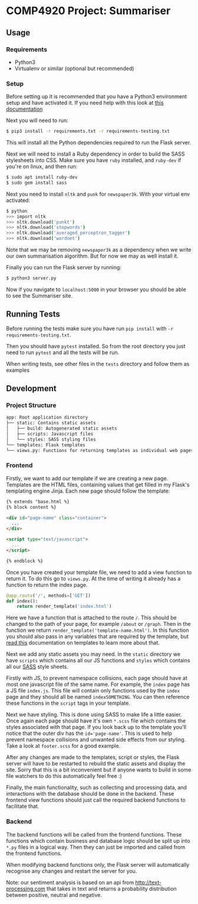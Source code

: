 # COMP4920 Project: Summariser

## Usage

### Requirements

+ Python3
+ Virtualenv or similar (optional but recommended)

### Setup

Before setting up it is recommended that you have a Python3 environment setup and have activated it. If you need help with this look at [this documentation](http://docs.python-guide.org/en/latest/dev/virtualenvs)

Next you will need to run:

```bash
$ pip3 install -r requirements.txt -r requirements-testing.txt
```

This will install all the Python dependencies required to run the Flask server.

Next we will need to install a Ruby dependency in order to build the SASS stylesheets into CSS. Make sure you have `ruby` installed, and `ruby-dev` if you're on linux, and then run:

```bash
$ sudo apt install ruby-dev
$ sudo gem install sass
```

Next you need to install `nltk` and `punk` for `newspaper3k`. With your virtual env activated:

```bash
$ python
>>> import nltk
>>> nltk.download('punkt')
>>> nltk.download('stopwords')
>>> nltk.download('averaged_perceptron_tagger')
>>> nltk.download('wordnet')
```

Note that we may be removing `newspaper3k` as a dependency when we write our own summarisation algorithm. But for now we may as well install it.

Finally you can run the Flask server by running:

```bash
$ python3 server.py
```

Now if you navigate to `localhost:5000` in your browser you should be able to see the Summariser site.

## Running Tests

Before running the tests make sure you have run `pip install` with `-r requirements-testing.txt`.

Then you should have `pytest` installed. So from the root directory you just need to run `pytest` and all the tests will be run.

When writing tests, see other files in the `tests` directory and follow them as examples

## Development

### Project Structure

```txt
app: Root application directory
├── static: Contains static assets
│   ├── build: Autogenerated static assets
│   ├── scripts: Javascript files
│   └── styles: SASS styling files
└── templates: Flask templates
└── views.py: Functions for returning templates as individual web pages
```

### Frontend

Firstly, we want to add our template if we are creating a new page. Templates are the HTML files, containing values that get filled in my Flask's templating engine Jinja. Each new page should follow the template:

```html
{% extends "base.html %}
{% block content %}

<div id="page-name" class="container">
  ...
</div>

<script type="text/javascript">
  ...
</script>

{% endblock %}
```

Once you have created your template file, we need to add a view function to return it. To do this go to `views.py`. At the time of writing it already has a function to return the index page.

```python
@app.route('/', methods=['GET'])
def index():
    return render_template('index.html')
```

Here we have a function that is attached to the route `/`. This should be changed to the path of your page, for example `/about` or `/graph`. Then in the function we return `render_template('template-name.html')`. In this function you should also pass in any variables that are required by the template, but [read this](http://flask.pocoo.org/docs/0.12/templating) documentation on templates to learn more about that.

Next we add any static assets you may need. In the `static` directory we have `scripts` which contains all our JS functions and `styles` which contains all our [SASS](http://sass-lang.com) style sheets.

Firstly with JS, to prevent namespace collisions, each page should have at most one javascript file of the same name. For example, the `index` page has a JS file `index.js`. This file will contain only functions used by the `index` page and they should all be named `indexSOMETHING`. You can then reference these functions in the `script` tags in your template.

Next we have styling. This is done using SASS to make life a little easier. Once again each page should have it's own `*.scss` file which contains the styles associated with that page. If you look back up to the template you'll notice that the outer div has the `id='page-name'`. This is used to help prevent namespace collisions and unwanted side effects from our styling. Take a look at `footer.scss` for a good example.

After any changes are made to the templates, script or styles, the Flask server will have to be restarted to rebuild the static assets and display the site. Sorry that this is a bit inconvenient but if anyone wants to build in some file watchers to do this automatically feel free :)

Finally, the main functionality, such as collecting and processing data, and interactions with the database should be done in the backend. These frontend view functions should just call the required backend functions to facilitate that.

### Backend

The backend functions will be called from the frontend functions. These functions which contain business and database logic should be split up into `*.py` files in a logical way. Then they can just be imported and called from the frontend functions.

When modifying backend functions only, the Flask server will automatically recognise any changes and restart the server for you.

Note: our sentiment analysis is based on an api from http://text-processing.com that takes in text and returns a probability distribution between positive, neutral and negative.
